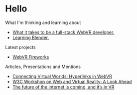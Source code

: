 # Hello

What I'm thinking and learning about

* [What it takes to be a full-stack WebVR developer.](/full-stack-webvr/)
* [Learning Blender.](/learning-blender/)

Latest projects

* [WebVR Fireworks](/webvr-fireworks/)

Articles, Presentations and Mentions

* [Connecting Virtual Worlds: Hyperlinks in WebVR](https://blog.mozvr.com/connecting-virtual-worlds-hyperlinks-in-webvr/)
* [W3C Workshop on Web and Virtual Reality: A Look Ahead](https://hacks.mozilla.org/2016/12/w3c-workshop-on-web-and-virtual-reality-a-look-ahead/)
* [The future of the internet is coming, and it’s in VR](https://versions.killscreen.com/future-internet-coming-vr/)
